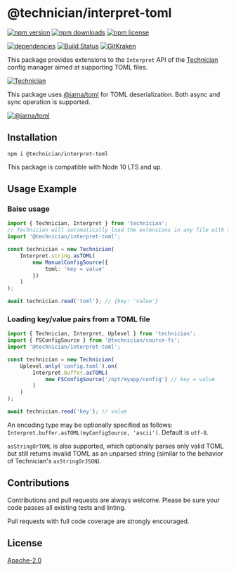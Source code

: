 # @technician/interpret-toml

[![npm version](https://img.shields.io/npm/v/@technician/interpret-toml.svg)](https://www.npmjs.com/package/@technician/interpret-toml) [![npm downloads](https://img.shields.io/npm/dt/@technician/interpret-toml)](https://www.npmjs.com/package/@technician/interpret-toml) [![npm license](https://img.shields.io/npm/l/@technician/interpret-toml.svg)](https://www.npmjs.com/package/@technician/interpret-toml)

[![dependencies](https://img.shields.io/david/carriejv/technician-interpret-toml.svg)](https://david-dm.org/carriejv/technician-interpret-toml) [![Build Status](https://github.com/carriejv/technician-interpret-toml/workflows/ci-build/badge.svg?branch=master)](https://github.com/carriejv/technician-interpret-toml/actions?query=workflow%3Aci-build) [![GitKraken](https://img.shields.io/badge/<3-GitKraken-green.svg)](https://www.gitkraken.com/invite/om4Du5zG)

This package provides extensions to the `Interpret` API of the [Technician](https://www.npmjs.com/package/technician) config manager aimed at supporting TOML files.

[![Technician](https://img.shields.io/npm/v/technician?label=technician)](https://www.npmjs.com/package/technician)

This package uses [@iarna/toml](https://www.npmjs.com/package/@iarna/toml) for TOML deserialization. Both async and sync operation is supported.

[![@iarna/toml](https://img.shields.io/npm/v/@iarna/toml?label=@iarna/toml)](https://www.npmjs.com/package/@iarna/toml) 

## Installation

`npm i @technician/interpret-toml`

This package is compatible with Node 10 LTS and up.

## Usage Example

### Baisc usage
```ts
import { Technician, Interpret } from 'technician';
// Technician will automatically load the extensions in any file with the interpret-toml package imported.
import '@technician/interpret-toml';

const technician = new Technician(
    Interpret.string.asTOML(
        new ManualConfigSource({
            toml: 'key = value'
        })
    )
);

await technician.read('toml'); // {key: 'value'}
```

### Loading key/value pairs from a TOML file
```ts
import { Technician, Interpret, Uplevel } from 'technician';
import { FSConfigSource } from '@technician/source-fs';
import '@technician/interpret-toml';

const technician = new Technician(
    Uplevel.only('config.toml').on(
        Interpret.buffer.asTOML(
            new FSConfigSource('/opt/myapp/config') // key = value
        )
    )
);

await technician.read('key'); // value
```

An encoding type may be optionally specified as follows: `Interpret.buffer.asTOML(myConfigSource, 'ascii')`. Default is `utf-8`.

`asStringOrTOML` is also supported, which optionally parses only valid TOML but still returns invalid TOML as an unparsed string (similar to the behavior of Technician's `asStringOrJSON`).

## Contributions

Contributions and pull requests are always welcome. Please be sure your code passes all existing tests and linting.

Pull requests with full code coverage are strongly encouraged.

## License

[Apache-2.0](https://github.com/carriejv/technician/blob/master/LICENSE)